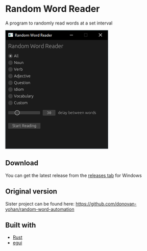 # Random Word Reader
A program to randomly read words at a set interval

![Preview](/assets/screenshot.png)

## Download
You can get the latest release from the [releases tab](https://github.com/DarylPinto/random-word-reader/releases) for Windows

## Original version
Sister project can be found here: https://github.com/donovan-yohan/random-word-automation

## Built with
* [Rust](https://www.rust-lang.org/)
* [egui](https://github.com/emilk/egui)
